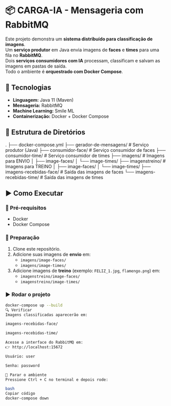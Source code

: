 # 📦 CARGA-IA - Mensageria com RabbitMQ

Este projeto demonstra um **sistema distribuído para classificação de imagens**.  
Um **serviço produtor** em Java envia imagens de **faces** e **times** para uma fila no **RabbitMQ**.  
Dois **serviços consumidores com IA** processam, classificam e salvam as imagens em pastas de saída.  
Todo o ambiente é **orquestrado com Docker Compose**.  


## 🚀 Tecnologias  
- **Linguagem:** Java 11 (Maven)  
- **Mensageria:** RabbitMQ  
- **Machine Learning:** Smile ML  
- **Containerização:** Docker + Docker Compose  


## 📂 Estrutura de Diretórios  
.
├── docker-compose.yml
├── gerador-de-mensagens/ # Serviço produtor (Java)
├── consumidor-face/ # Serviço consumidor de faces
├── consumidor-time/ # Serviço consumidor de times
├── imagens/ # Imagens para ENVIO
│ ├── image-faces/
│ └── image-times/
├── imagenstreino/ # Imagens para TREINO
│ ├── image-faces/
│ └── image-times/
├── imagens-recebidas-face/ # Saída das imagens de faces
└── imagens-recebidas-time/ # Saída das imagens de times


## ▶️ Como Executar  

### 🔧 Pré-requisitos  
- Docker  
- Docker Compose  

### 📑 Preparação  
1. Clone este repositório.  
2. Adicione suas imagens de **envio** em:  
   - `imagens/image-faces/`  
   - `imagens/image-times/`  
3. Adicione imagens de **treino** (exemplo: `FELIZ_1.jpg`, `flamengo.png`) em:  
   - `imagenstreino/image-faces/`  
   - `imagenstreino/image-times/`  

### ▶️ Rodar o projeto  
```bash
docker-compose up --build
🔍 Verificar
Imagens classificadas aparecerão em:

imagens-recebidas-face/

imagens-recebidas-time/

Acesse a interface do RabbitMQ em:
👉 http://localhost:15672

Usuário: user

Senha: password

🛑 Parar o ambiente
Pressione Ctrl + C no terminal e depois rode:

bash
Copiar código
docker-compose down